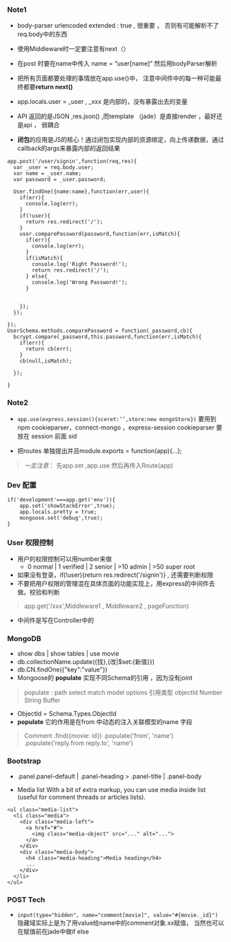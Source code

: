 ### Note1 
* body-parser urlencoded  extended : true , 很重要 ， 否则有可能解析不了 req.body中的东西
* 使用Middleware时一定要注意有next（）
* 在post 时要在name中传入 name = “user[name]” 然后用bodyParser解析
* 把所有页面都要处理的事情放在app.use()中， 注意中间件中的每一种可能最终都要**return next()**
* app.locals.user = _user   , _xxx 是内部的，没有暴露出去的变量

* API 返回的是JSON ,res.json()  ,而template （jade）是直接render ，最好还是api ， 弱耦合
* **闭包**的应用是JS的核心！通过闭包实现内部的资源绑定，向上传递数据，通过callback的args来暴露内部的返回结果

```
app.post('/user/signin',function(req,res){
  var _user = req.body.user;
  var name = _user.name;
  var password = _user.password;

  User.findOne({name:name},function(err,user){
    if(err){
      console.log(err);
    }
    if(!user){
      return res.redirect('/');
    } 
    user.comparePassword(password,function(err,isMatch){
      if(err){
        console.log(err);
      }
      if(isMatch){
        console.log('Right Password!');
        return res.redirect('/');
      } else{
        console.log('Wrong Password!');
      }


    });
  });

});
UserSchema.methods.comparePassword = function(_password,cb){
  bcrypt.compare(_password,this.password,function(err,isMatch){
    if(err){
      return cb(err);
    }
    cb(null,isMatch);

  });

}
```
### Note2
* `app.use(express.session(){sceret:’’,store:new mongoStore})`
要用到npm cookieparser，connect-mongo ，express-session
cookieparser 要放在 session 前面 sid

* 把routes 单独提出并且module.exports = function(app){...};
> *一定注意*： 先app.set ,app.use 然后再传入Route(app)

### Dev 配置
```
if('development'===app.get('env')){
	app.set('showStackError',true);
	app.locals.pretty = true;
	mongoose.set('debug',true);
}
```
### User 权限控制
* 用户的权限控制可以用number来做
	* 0 normal | 1 verified | 2 senior | >10 admin | >50 super root
* 如果没有登录，if(!user){return res.redirect('/signin')} , 还需要判断权限
* 不要把用户权限的管理混在具体页面的功能实现上，用express的中间件去做。校验和判断
> app.get('/xxx',Middleware1 , Middleware2 , pageFunction)
* 中间件是写在Controller中的

### MongoDB
* show dbs | show tables | use movie
* db.collectionName.update({找},{改|$set:{新值}})
* db.CN.findOne({"key":"value"})
* Mongoose的 **populate** 实现不同Schema的引用 ，因为没有joint
> populate : path select match model options
> 引用类型 objectId Number String Buffer 
* ObjectId = Schema.Types.ObjectId
* **populate** 它的作用是在from 中动态的注入关联模型的name 字段
> Comment
      .find({movie: id})
      .populate('from', 'name')
      .populate('reply.from reply.to', 'name')

### Bootstrap
* .panel.panel-default | .panel-heading > .panel-title | .panel-body

* Media list
With a bit of extra markup, you can use media inside list (useful for comment threads or articles lists).

```
<ul class="media-list">
  <li class="media">
    <div class="media-left">
      <a href="#">
        <img class="media-object" src="..." alt="...">
      </a>
    </div>
    <div class="media-body">
      <h4 class="media-heading">Media heading</h4>
      ...
    </div>
  </li>
</ul>
```
### POST Tech
* `input(type="hidden", name="comment[movie]", value="#{movie._id}")` 隐藏域实际上是为了用value给name中的comment对象.xx赋值， 当然也可以在赋值前在jade中做if else






